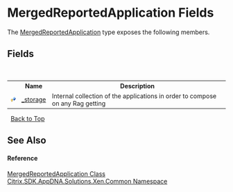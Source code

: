 # MergedReportedApplication Fields
 

The <a href="T_Citrix_SDK_AppDNA_Solutions_Xen_Common_MergedReportedApplication">MergedReportedApplication</a> type exposes the following members.


## Fields
&nbsp;<table><tr><th></th><th>Name</th><th>Description</th></tr><tr><td>![Protected field](media/protfield.gif "Protected field")</td><td><a href="F_Citrix_SDK_AppDNA_Solutions_Xen_Common_MergedReportedApplication__storage">_storage</a></td><td>
Internal collection of the applications in order to compose on any Rag getting</td></tr></table>&nbsp;
<a href="#mergedreportedapplication-fields">Back to Top</a>

## See Also


#### Reference
<a href="T_Citrix_SDK_AppDNA_Solutions_Xen_Common_MergedReportedApplication">MergedReportedApplication Class</a><br /><a href="N_Citrix_SDK_AppDNA_Solutions_Xen_Common">Citrix.SDK.AppDNA.Solutions.Xen.Common Namespace</a><br />